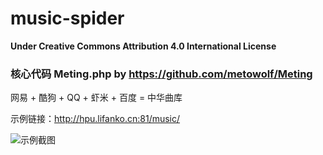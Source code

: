 # music-spider

**Under Creative Commons Attribution 4.0 International License**

### 核心代码 Meting.php by https://github.com/metowolf/Meting

网易 + 酷狗 + QQ + 虾米 + 百度 = 中华曲库

示例链接：http://hpu.lifanko.cn:81/music/

![示例截图](http://cdn.lifanko.cn/music-spider.jpg)
